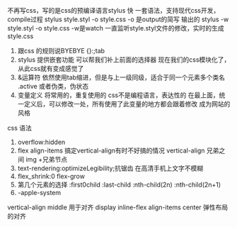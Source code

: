 不再写css，写的是css的预编译语言stylus
快
一套语法，支持现代css开发，
compile过程
stylus style.styl -o style.css
-o 是output的简写 输出的
stylus -w style.styl -o style.css
-w是watch 一直监听style.styl文件的修改，实时的生成style.css

1. 跟css 的规则说BYEBYE
{}:;tab
2. stylus 提供嵌套功能
 可以帮我们补上前面的选择器
 现在我们的css模块化了，从此css就有变成感觉了
3. &运算符
 依然使用tab缩进，但是与上一级同级，适合于同一个元素多个类名 .active 或者伪类，伪状态
4. 变量定义
 将常用的，重复使用的
 css不是编程语言，表达性的
 在最上面，统一定义后，可以修改一处，所有使用了此变量的地方都会跟着修改
 成为网站的风格

css 语法
 1. overflow:hidden
 2. flex align-items 搞定vertical-align有时不好搞的情况
 vertical-align 兄弟之间 img +兄弟节点
 3. text-rendering:optimizeLegibility;抗锯齿 在高清手机上文字不模糊
 4. flex_shrink:0
    flex-grow
 5. 第几个元素的选择
    :first0child  :last-child
    :nth-child(2n) :nth-child(2n+1)
 6. -apple-system





 vertical-align middle 用于对齐
         display inline-flex
        align-items center   弹性布局的对齐